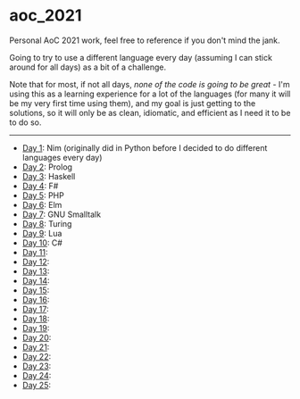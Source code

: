 # aoc_2021

Personal AoC 2021 work, feel free to reference if you don't mind the jank.

Going to try to use a different language every day (assuming I can stick around for all days) as a bit of a challenge.

Note that for most, if not all days, _none of the code is going to be great_ - I'm using this as a learning experience
for a lot of the languages (for many it will be my very first time using them), and my goal is just getting to the
solutions, so it will only be as clean, idiomatic, and efficient as I need it to be to do so.

---

- [Day 1](./day_01): Nim (originally did in Python before I decided to do different languages every day)
- [Day 2](./day_02): Prolog
- [Day 3](./day_03): Haskell
- [Day 4](./day_04): F#
- [Day 5](./day_05): PHP
- [Day 6](./day_06): Elm
- [Day 7](./day_07): GNU Smalltalk
- [Day 8](./day_08): Turing
- [Day 9](./day_09): Lua
- [Day 10](./day_10): C#
- [Day 11](./day_11):
- [Day 12](./day_12):
- [Day 13](./day_13):
- [Day 14](./day_14):
- [Day 15](./day_15):
- [Day 16](./day_16):
- [Day 17](./day_17):
- [Day 18](./day_18):
- [Day 19](./day_19):
- [Day 20](./day_20):
- [Day 21](./day_21):
- [Day 22](./day_22):
- [Day 23](./day_23):
- [Day 24](./day_24):
- [Day 25](./day_25):
